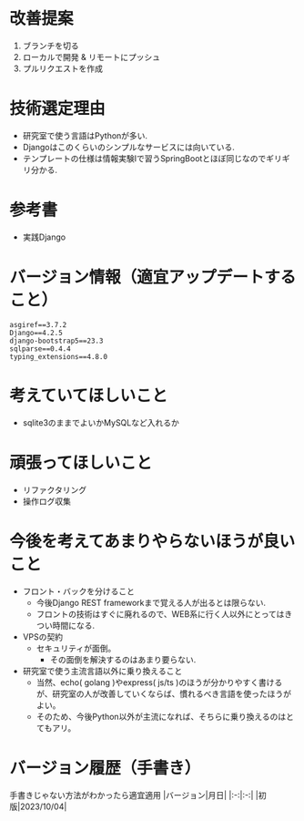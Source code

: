 # 改善提案
1. ブランチを切る
1. ローカルで開発 & リモートにプッシュ
1. プルリクエストを作成

# 技術選定理由
* 研究室で使う言語はPythonが多い.
* Djangoはこのくらいのシンプルなサービスには向いている.
* テンプレートの仕様は情報実験Iで習うSpringBootとほぼ同じなのでギリギリ分かる.

# 参考書
* 実践Django

# バージョン情報（適宜アップデートすること）
```
asgiref==3.7.2
Django==4.2.5
django-bootstrap5==23.3
sqlparse==0.4.4
typing_extensions==4.8.0
```

# 考えていてほしいこと
* sqlite3のままでよいかMySQLなど入れるか

# 頑張ってほしいこと
* リファクタリング
* 操作ログ収集

# 今後を考えてあまりやらないほうが良いこと
* フロント・バックを分けること
  * 今後Django REST frameworkまで覚える人が出るとは限らない.
  * フロントの技術はすぐに廃れるので、WEB系に行く人以外にとってはきつい時間になる.
* VPSの契約
  * セキュリティが面倒。
    * その面倒を解決するのはあまり要らない.
* 研究室で使う主流言語以外に乗り換えること
  * 当然、echo( golang )やexpress( js/ts )のほうが分かりやすく書けるが、研究室の人が改善していくならば、慣れるべき言語を使ったほうがよい。
  * そのため、今後Python以外が主流になれば、そちらに乗り換えるのはとてもアリ。

# バージョン履歴（手書き）
手書きじゃない方法がわかったら適宜適用
|バージョン|月日|
|:-:|:-:|
|初版|2023/10/04|